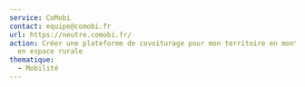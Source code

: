 ```yaml
---
service: CoMobi
contact: equipe@comobi.fr
url: https://neutre.comobi.fr/
action: Créer une plateforme de covoiturage pour mon territoire en montagne ou
  en espace rurale
thematique:
  - Mobilité
---
```

